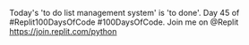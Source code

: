 Today's 'to do list management system' is 'to done'. Day 45 of #Replit100DaysOfCode #100DaysOfCode. Join me on @Replit https://join.replit.com/python
